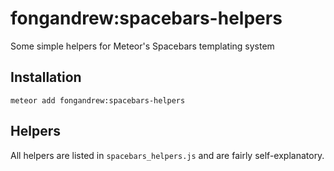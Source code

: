 # fongandrew:spacebars-helpers
Some simple helpers for Meteor's Spacebars templating system

Installation
------------
`meteor add fongandrew:spacebars-helpers`

Helpers
-------
All helpers are listed in `spacebars_helpers.js` and are fairly 
self-explanatory.
